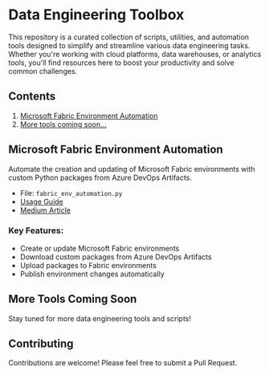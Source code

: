 # Data Engineering Toolbox

This repository is a curated collection of scripts, utilities, and automation tools designed to simplify and streamline various data engineering tasks. Whether you're working with cloud platforms, data warehouses, or analytics tools, you'll find resources here to boost your productivity and solve common challenges.

## Contents

1. [Microsoft Fabric Environment Automation](#microsoft-fabric-environment-automation)
2. [More tools coming soon...](#more-tools-coming-soon)

## Microsoft Fabric Environment Automation

Automate the creation and updating of Microsoft Fabric environments with custom Python packages from Azure DevOps Artifacts.

- File: `fabric_env_automation.py`
- [Usage Guide](docs/fabric_env_automation_guide.md)
- [Medium Article](https://medium.com/@diioula.doucoure/automating-microsoft-fabric-environment-creation-with-custom-python-packages-from-azure-devops-e14702f4c802)

### Key Features:
- Create or update Microsoft Fabric environments
- Download custom packages from Azure DevOps Artifacts
- Upload packages to Fabric environments
- Publish environment changes automatically

## More Tools Coming Soon

Stay tuned for more data engineering tools and scripts!

## Contributing

Contributions are welcome! Please feel free to submit a Pull Request.
